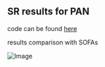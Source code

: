 ## SR results for PAN

code can be found [here](https://github.com/LoneW/pan-sr/)

results comparison with SOFAs

![Image](./results/exp1.png)



